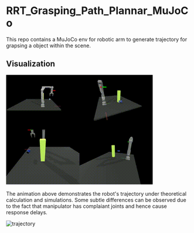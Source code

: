 # RRT_Grasping_Path_Plannar_MuJoCo
This repo contains a MuJoCo env for robotic arm to generate trajectory for grapsing a object within the scene.

## Visualization

![RRT Robot Motion](Img/rrt_robot_motion_with_transfer.gif)

The animation above demonstrates the robot's trajectory under theoretical calculation and simulations. Some subtle differences can be observed due to the fact that manipulator has complaiant joints and hence cause response delays.

<img src="Img/Tracjectory.png" alt="trajectory" width="600" />
